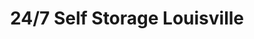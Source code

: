 ---
title: "24/7 Self Storage Louisville"
url: /louisville/24-7-self-storage-louisville/
shop: storage rental
---